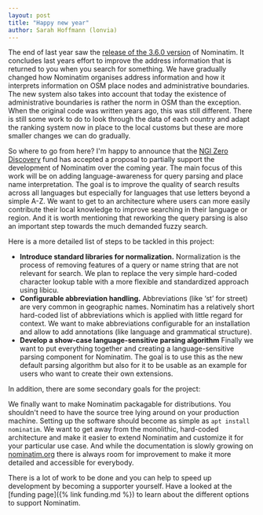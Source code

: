 ```yaml
---
layout: post
title: "Happy new year"
author: Sarah Hoffmann (lonvia)
---
```


The end of last year saw the [release of the 3.6.0 version](https://github.com/osm-search/Nominatim/releases/tag/v3.6.0)
of Nominatim. It concludes
last years effort to improve the address information that is returned to you
when you search for something. We have gradually changed how Nominatim
organises address information and how it interprets information on OSM place
nodes and administrative boundaries. The new system also takes into account
that today the existence of administrative boundaries is rather the norm in OSM
than the exception. When the original code was written years ago, this was
still different. There is still some work to do to look through the data
of each country and adapt the ranking system now in place to the local customs
but these are more smaller changes we can do gradually.

So where to go from here? I'm happy to announce that the
[NGI Zero Discovery](https://nlnet.nl/thema/NGIZeroDiscovery.html) fund has
accepted a proposal to partially support the development of Nominatim over
the coming year. The main focus of this work will be on adding language-awareness
for query parsing and place name interpretation. The goal is to improve the
quality of search results across all languages but especially for languages
that use letters beyond a simple A-Z. We want to get to an architecture where users
can more easily contribute their local knowledge to improve searching in their
language or region. And it is worth mentioning that reworking the query parsing
is also an important step towards the much demanded fuzzy search.

Here is a more detailed list of steps to be tackled in this project:

* __Introduce standard libraries for normalization.__ Normalization is the
  process of removing features of a query or name string that are not relevant
  for search. We plan to replace the very simple hard-coded character lookup
  table with a more flexible and standardized approach using libicu.
* __Configurable abbreviation handling.__ Abbreviations (like ‘st’ for street)
  are very common in geographic names. Nominatim has a relatively short
  hard-coded list of abbreviations which is applied with little regard for
  context. We want to make abbreviations configurable for an installation and
  allow to add annotations (like language and grammatical structure).
* __Develop a show-case language-sensitive parsing algorithm__
  Finally we want to put everything together and creating a language-sensitive
  parsing component for Nominatim. The goal is to use this as the new default
  parsing algorithm but also for it to be usable as an example for users who want
  to create their own extensions.

In addition, there are some secondary goals for the project:

We finally want to make Nominatim packagable for distributions. You shouldn't need to
have the source tree lying around on your production machine. Setting up the
software should become as simple as `apt install nominatim`.
We want to get away from the monolithic, hard-coded architecture and make it
easier to extend Nominatim and customize it for your particular use case.
And while the documentation is slowly growing on [nominatim.org](https://nominatim.org)
there is always room for improvement to make it more detailed and accessible for
everybody.

There is a lot of work to be done and you can help to speed up development by
becoming a supporter yourself. Have a looked at the [funding page]({% link funding.md %})
to learn about the different options to support Nominatim.
